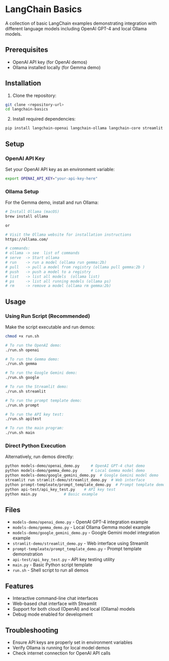 # LangChain Basics

A collection of basic LangChain examples demonstrating integration with different language models including OpenAI GPT-4 and local Ollama models.

## Prerequisites

- OpenAI API key (for OpenAI demos)
- Ollama installed locally (for Gemma demo)

## Installation

1. Clone the repository:
```bash
git clone <repository-url>
cd langchain-basics
```

2. Install required dependencies:
```bash
pip install langchain-openai langchain-ollama langchain-core streamlit
```

## Setup

### OpenAI API Key
Set your OpenAI API key as an environment variable:
```bash
export OPENAI_API_KEY="your-api-key-here"
```

### Ollama Setup
For the Gemma demo, install and run Ollama:
```bash
# Install Ollama (macOS)
brew install ollama 

or 

# Visit the Ollama website for installation instructions
https://ollama.com/

# commands:
# ollama -> see  list of commands
# serve  -> Start ollama
# run    -> run a model (ollama run gemma:2b)
# pull   -> pull a model from registry (ollama pull gemma:2b )
# push   -> push a model to a registry
# list   -> list all models  (ollama list)
# ps     -> list all running models (ollama ps)
# rm     -> remove a model (ollama rm gemma:2b)
```

## Usage

### Using Run Script (Recommended)
Make the script executable and run demos:
```bash
chmod +x run.sh

# To run the OpenAI demo:
./run.sh openai

# To run the Gemma demo:
./run.sh gemma

# To run the Google Gemini demo:
./run.sh google

# To run the Streamlit demo:
./run.sh streamlit

# To run the prompt template demo:
./run.sh prompt

# To run the API key test:
./run.sh apitest

# To run the main program:
./run.sh main
```

### Direct Python Execution
Alternatively, run demos directly:
```bash
python models-demo/openai_demo.py     # OpenAI GPT-4 chat demo
python models-demo/gemma_demo.py      # Local Gemma model demo
python models-demo/google_gemini_demo.py  # Google Gemini model demo
streamlit run stramlit-demo/streamlit_demo.py  # Web interface
python prompt-templeate/prompt_template_demo.py  # Prompt template demo
python api-test/api_key_test.py    # API key test
python main.py            # Basic example
```

## Files

- `models-demo/openai_demo.py` - OpenAI GPT-4 integration example
- `models-demo/gemma_demo.py` - Local Ollama Gemma model example
- `models-demo/google_gemini_demo.py` - Google Gemini model integration example
- `stramlit-demo/streamlit_demo.py` - Web interface using Streamlit
- `prompt-templeate/prompt_template_demo.py` - Prompt template demonstration
- `api-test/api_key_test.py` - API key testing utility
- `main.py` - Basic Python script template
- `run.sh` - Shell script to run all demos

## Features

- Interactive command-line chat interfaces
- Web-based chat interface with Streamlit
- Support for both cloud (OpenAI) and local (Ollama) models
- Debug mode enabled for development

## Troubleshooting

- Ensure API keys are properly set in environment variables
- Verify Ollama is running for local model demos
- Check internet connection for OpenAI API calls